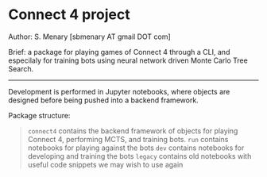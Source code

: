 #  Connect 4 project

Author: S. Menary [sbmenary AT gmail DOT com]

Brief: a package for playing games of Connect 4 through a CLI, and especilaly for training bots using neural network driven Monte Carlo Tree Search.

---

Development is performed in Jupyter notebooks, where objects are designed before being pushed into a backend framework.

Package structure:

> `connect4` contains the backend framework of objects for playing Connect 4, performing MCTS, and training bots.
> `run` contains notebooks for playing against the bots
> `dev` contains notebooks for developing and training the bots
> `legacy` contains old notebooks with useful code snippets we may wish to use again
